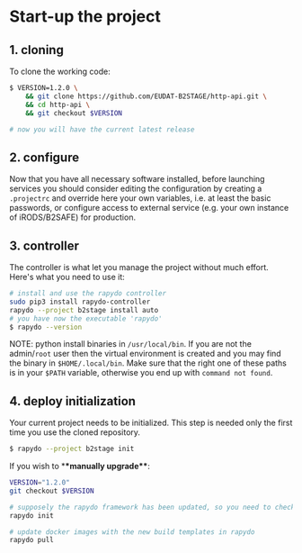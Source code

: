 # Start-up the project

## 1. cloning

To clone the working code:

```bash
$ VERSION=1.2.0 \
    && git clone https://github.com/EUDAT-B2STAGE/http-api.git \
    && cd http-api \
    && git checkout $VERSION

# now you will have the current latest release
```

## 2. configure

Now that you have all necessary software installed, before launching services you should consider editing the configuration by creating a `.projectrc` and override here your own variables, i.e. at least the basic passwords, or configure access to external service (e.g. your own instance of iRODS/B2SAFE) for production.

## 3. controller

The controller is what let you manage the project without much effort.
Here's what you need to use it:

```bash
# install and use the rapydo controller
sudo pip3 install rapydo-controller
rapydo --project b2stage install auto
# you have now the executable 'rapydo'
$ rapydo --version
```

NOTE: python install binaries in `/usr/local/bin`. If you are not the admin/`root` user then the virtual environment is created and you may find the binary in `$HOME/.local/bin`. Make sure that the right one of these paths is in your `$PATH` variable, otherwise you end up with `command not found`.

## 4. deploy initialization

Your current project needs to be initialized. This step is needed only the first time you use the cloned repository.

```bash
$ rapydo --project b2stage init
```

If you wish to \***\*manually upgrade\*\***:

```bash
VERSION="1.2.0"
git checkout $VERSION

# supposely the rapydo framework has been updated, so you need to check:
rapydo init

# update docker images with the new build templates in rapydo
rapydo pull
```

